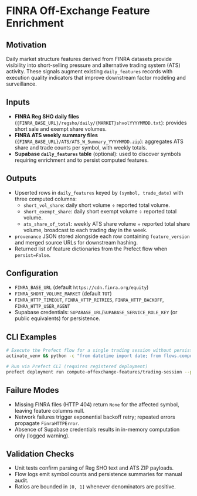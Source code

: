# FINRA Off-Exchange Feature Enrichment

## Motivation
Daily market structure features derived from FINRA datasets provide visibility into short-selling pressure and alternative trading system (ATS) activity. These signals augment existing `daily_features` records with execution quality indicators that improve downstream factor modeling and surveillance.

## Inputs
- **FINRA Reg SHO daily files** (`{FINRA_BASE_URL}/regsho/daily/{MARKET}shvolYYYYMMDD.txt`): provides short sale and exempt share volumes.
- **FINRA ATS weekly summary files** (`{FINRA_BASE_URL}/ATS/ATS_W_Summary_YYYYMMDD.zip`): aggregates ATS share and trade counts per symbol, with weekly totals.
- **Supabase `daily_features` table** (optional): used to discover symbols requiring enrichment and to persist computed features.

## Outputs
- Upserted rows in `daily_features` keyed by `(symbol, trade_date)` with three computed columns:
  - `short_vol_share`: daily short volume ÷ reported total volume.
  - `short_exempt_share`: daily short exempt volume ÷ reported total volume.
  - `ats_share_of_total`: weekly ATS share volume ÷ reported total share volume, broadcast to each trading day in the week.
- `provenance` JSON stored alongside each row containing `feature_version` and merged source URLs for downstream hashing.
- Returned list of feature dictionaries from the Prefect flow when `persist=False`.

## Configuration
- `FINRA_BASE_URL` (default `https://cdn.finra.org/equity`)
- `FINRA_SHORT_VOLUME_MARKET` (default `TOT`)
- `FINRA_HTTP_TIMEOUT`, `FINRA_HTTP_RETRIES`, `FINRA_HTTP_BACKOFF`, `FINRA_HTTP_USER_AGENT`
- Supabase credentials: `SUPABASE_URL`/`SUPABASE_SERVICE_ROLE_KEY` (or public equivalents) for persistence.

## CLI Examples
```bash
# Execute the Prefect flow for a single trading session without persistence
activate_venv && python -c "from datetime import date; from flows.compute_offexchange_features import compute_offexchange_features; print(compute_offexchange_features(date(2024, 4, 1), persist=False))"

# Run via Prefect CLI (requires registered deployment)
prefect deployment run compute-offexchange-features/trading-session --params '{"trade_date": "2024-04-01"}'
```

## Failure Modes
- Missing FINRA files (HTTP 404) return `None` for the affected symbol, leaving feature columns null.
- Network failures trigger exponential backoff retry; repeated errors propagate `FinraHTTPError`.
- Absence of Supabase credentials results in in-memory computation only (logged warning).

## Validation Checks
- Unit tests confirm parsing of Reg SHO text and ATS ZIP payloads.
- Flow logs emit symbol counts and persistence summaries for manual audit.
- Ratios are bounded in `[0, 1]` whenever denominators are positive.

